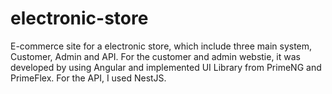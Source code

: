 # electronic-store
E-commerce site for a electronic store, which include three main system, Customer, Admin and API. For the customer and admin webstie, it was developed by using Angular and implemented UI Library from PrimeNG and PrimeFlex. For the API, I used NestJS.
